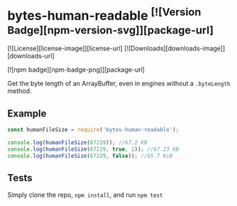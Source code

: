 # bytes-human-readable <sup>[![Version Badge][npm-version-svg]][package-url]</sup>

[![License][license-image]][license-url]
[![Downloads][downloads-image]][downloads-url]

[![npm badge][npm-badge-png]][package-url]

Get the byte length of an ArrayBuffer, even in engines without a `.byteLength` method.

## Example

```js
const humanFileSize = require('bytes-human-readable');

console.log(humanFileSize(67229)); //67.2 KB
console.log(humanFileSize(67229, true, 2)); //67.23 KB
console.log(humanFileSize(67229, false)); //65.7 KiB
```

## Tests
Simply clone the repo, `npm install`, and run `npm test`
